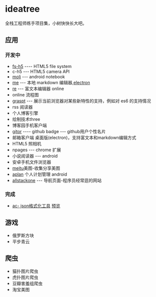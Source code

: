 # ideatree
全栈工程师练手项目集，小树快快长大吧。

## 应用
### 开发中
* [fs-h5](https://github.com/wangpin34/fs-h5) ---- HTML5 file system
* c-h5 --- HTML5 camera API
* [moli](https://github.com/wangpin34/moli) --- android notebook
* [me]() --- 本地 markdown 编辑器,[electron](https://github.com/electron/electron)
* [re](https://github.com/wangpin34/re) --- 富文本编辑器 online
* online 流程图
* [graspt]() --- 展示当前浏览器对某些新特性的支持，例如对 es6 的支持情况
* rss 阅读器
* 个人博客引擎
* 绘制技术three
* 博客园手机客户端
* [gitor](https://github.com/wangpin34/gitor) ---- github badge --- github用户个性名片
* 邮箱客户端 桌面版(electron)，支持富文本和markdown编辑方式
* HTML5 照相机
* npages --- chrome 扩展
* 小说阅读器 --- android
* 安卓手机文件浏览器
* [meitu](https://github.com/wangpin34/meitu)美图-收集分享美图
* [aplan](https://github.com/wangpin34/aplan) 个人计划管理 android
* [allstackone](https://github.com/wangpin34/allstackone) --- 导航页面-程序员经常逛的网站

### 完成
* [ac- json格式化工具](https://github.com/wangpin34/ac) [预览](http://wangpin34.github.io/ac/)


## 游戏
* 俄罗斯方块
* 平步青云

## 爬虫
* 猫扑图片爬虫
* 虎扑图片爬虫
* 豆瓣害羞组爬虫
* 淘宝美图


